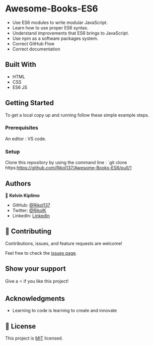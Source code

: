 # Awesome-Books-ES6 [](https://img.shields.io/badge/Microverse-blueviolet)

- Use ES6 modules to write modular JavaScript.
- Learn how to use proper ES6 syntax.
- Understand improvements that ES6 brings to JavaScript.
- Use npm as a software packages system.
- Correct GitHub Flow
- Correct documentation

## Built With

- HTML
- CSS
- ES6 JS

## Getting Started

To get a local copy up and running follow these simple example steps.

### Prerequisites
An editor : VS code.

### Setup
Clone this repository by using the command line : 
`git clone https:https://github.com/Rikol137/Awesome-Books-ES6/pull/1

## Authors

👤 **Kelvin Kiplimo**

- GitHub: [@Rikol137](https://https://github.com/Rikol137)
- Twitter: [@RikolK](https://twitter.com/)
- LinkedIn: [LinkedIn](https://www.linkedin.com/in/KelvinKimwetich/)

## 🤝 Contributing

Contributions, issues, and feature requests are welcome!

Feel free to check the [issues page](../../issues/).

## Show your support

Give a ⭐️ if you like this project!

## Acknowledgments

- Learning to code is learning to create and innovate

## 📝 License

This project is [MIT](./LICENSE) licensed.
